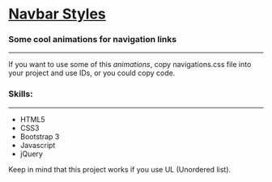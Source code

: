 [Navbar Styles](http://www.navbarstyles.com/)
===

### Some cool animations for navigation links
---------------------------------------------

If you want to use some of this *animations*, copy navigations.css file into your project and use IDs, or you could copy code.

### Skills:
----------
* HTML5
* CSS3
* Bootstrap 3
* Javascript
* jQuery

Keep in mind that this project works if you use UL (Unordered list).
